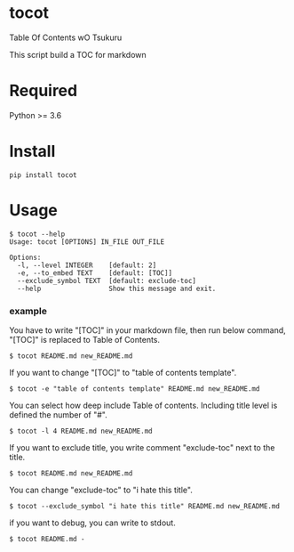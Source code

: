 # tocot
Table Of Contents wO Tsukuru

This script build a TOC for markdown

# Required
Python >= 3.6

# Install
```
pip install tocot
```

# Usage
```
$ tocot --help
Usage: tocot [OPTIONS] IN_FILE OUT_FILE

Options:
  -l, --level INTEGER    [default: 2]
  -e, --to_embed TEXT    [default: [TOC]]
  --exclude_symbol TEXT  [default: exclude-toc]
  --help                 Show this message and exit.
```

### example
You have to write "[TOC]" in your markdown file, then run below command, "[TOC]" is replaced to Table of Contents.
```
$ tocot README.md new_README.md
```

If you want to change "[TOC]" to "table of contents template".
```
$ tocot -e "table of contents template" README.md new_README.md
```

You can select how deep include Table of contents.
Including title level is defined the number of "#".
```
$ tocot -l 4 README.md new_README.md
```

If you want to exclude title, you write comment "exclude-toc" next to the title.
```
$ tocot README.md new_README.md
```

You can change "exclude-toc" to "i hate this title".
```
$ tocot --exclude_symbol "i hate this title" README.md new_README.md
```

if you want to debug, you can write to stdout.
```
$ tocot README.md -
```
